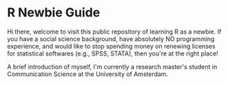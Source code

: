 # R Newbie Guide
Hi there, welcome to visit this public repository of learning R as a newbie. If you have a social science background, have absolutely NO programming experience, and would like to stop spending money on renewing licenses for statistical softwares (e.g., SPSS, STATA), then you're at the right place!

A brief introduction of myself, I'm currently a research master's student in Communication Science at the University of Amsterdam. 
